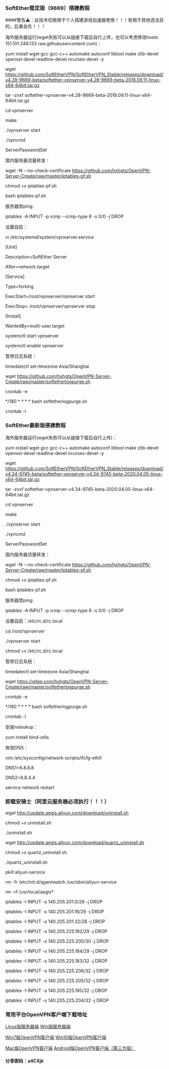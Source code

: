 ### SoftEther稳定版（9669）搭建教程

####警告⚠：此技术仅限用于个人搭建游戏加速器使用！！！若用于其他违法目的，后果自负！！！

海外服务器运行(wget失败可以从链接下载后自行上传，也可以考虑修改hosts 151.101.248.133 raw.githubusercontent.com)：

yum install wget gcc gcc-c++ automake autoconf libtool make zlib-devel openssl-devel readline-devel ncurses-devel -y

wget https://github.com/SoftEtherVPN/SoftEtherVPN_Stable/releases/download/v4.28-9669-beta/softether-vpnserver-v4.28-9669-beta-2018.09.11-linux-x64-64bit.tar.gz

tar -zvxf softether-vpnserver-v4.28-9669-beta-2018.09.11-linux-x64-64bit.tar.gz

cd vpnserver

make

./vpnserver start

./vpncmd

ServerPasswordSet

国内服务器流量转发：

wget -N --no-check-certificate https://github.com/hxhgts/OpenVPN-Server-Create/raw/master/iptables-pf.sh

chmod +x iptables-pf.sh

bash iptables-pf.sh

服务器禁ping:

iptables -A INPUT -p icmp --icmp-type 8 -s 0/0 -j DROP

设置自启：

vi /etc/systemd/system/vpnserver.service

[Unit] 

Description=SoftEther Server 

After=network.target 

[Service] 

Type=forking 

ExecStart=/root/vpnserver/vpnserver start 

ExecStop= /root/vpnserver/vpnserver stop

[Install] 

WantedBy=multi-user.target


systemctl start vpnserver

systemctl enable vpnserver

暂停日志系统：

timedatectl set-timezone Asia/Shanghai

wget https://github.com/hxhgts/OpenVPN-Server-Create/raw/master/softetherlogpurge.sh

crontab -e

*/180 * * * * bash softetherlogpurge.sh

crontab -l

### SoftEther最新版搭建教程

海外服务器运行(wget失败可以从链接下载后自行上传)：

yum install wget gcc gcc-c++ automake autoconf libtool make zlib-devel openssl-devel readline-devel ncurses-devel -y

wget https://github.com/SoftEtherVPN/SoftEtherVPN_Stable/releases/download/v4.34-9745-beta/softether-vpnserver-v4.34-9745-beta-2020.04.05-linux-x64-64bit.tar.gz

tar -zvxf softether-vpnserver-v4.34-9745-beta-2020.04.05-linux-x64-64bit.tar.gz

cd vpnserver

make

./vpnserver start

./vpncmd

ServerPasswordSet

国内服务器流量转发：

wget -N --no-check-certificate https://github.com/hxhgts/OpenVPN-Server-Create/raw/master/iptables-pf.sh

chmod +x iptables-pf.sh

bash iptables-pf.sh

服务器禁ping:

iptables -A INPUT -p icmp --icmp-type 8 -s 0/0 -j DROP

设置自启：/etc/rc.d/rc.local

cd /root/vpnserver

./vpnserver start

chmod +x /etc/rc.d/rc.local

暂停日志系统：

timedatectl set-timezone Asia/Shanghai

wget https://gitee.com/hxhgts/OpenVPN-Server-Create/raw/master/softetherlogpurge.sh

crontab -e

*/180 * * * * bash softetherlogpurge.sh

crontab -l

安装nslookup：

yum install bind-utils

修改DNS：

vim /etc/sysconfig/network-scripts/ifcfg-eth0

DNS1=8.8.8.8

DNS2=8.8.4.4

service network restart

### 卸载安骑士（阿里云服务器必须执行！！！）

wget http://update.aegis.aliyun.com/download/uninstall.sh

chmod +x uninstall.sh

./uninstall.sh

wget http://update.aegis.aliyun.com/download/quartz_uninstall.sh

chmod +x quartz_uninstall.sh

./quartz_uninstall.sh

pkill aliyun-service

rm -fr /etc/init.d/agentwatch /usr/sbin/aliyun-service

rm -rf /usr/local/aegis*

iptables -I INPUT -s 140.205.201.0/28 -j DROP

iptables -I INPUT -s 140.205.201.16/29 -j DROP

iptables -I INPUT -s 140.205.201.32/28 -j DROP

iptables -I INPUT -s 140.205.225.192/29 -j DROP

iptables -I INPUT -s 140.205.225.200/30 -j DROP

iptables -I INPUT -s 140.205.225.184/29 -j DROP

iptables -I INPUT -s 140.205.225.183/32 -j DROP

iptables -I INPUT -s 140.205.225.206/32 -j DROP

iptables -I INPUT -s 140.205.225.205/32 -j DROP

iptables -I INPUT -s 140.205.225.195/32 -j DROP

iptables -I INPUT -s 140.205.225.204/32 -j DROP

### 常用平台OpenVPN客户端下载地址

[Linux版服务器端](https://lanzous.com/ic2bw2j)               [Win版服务器端](https://lanzous.com/ic2bx7a)

[Win7版OpenVPN客户端](https://www.lanzous.com/i9q7ykb)       [Win10版OpenVPN客户端](https://www.lanzous.com/i9mr48f)

[Mac版OpenVPN客户端](https://www.lanzous.com/i9q7ylc)        [Android版OpenVPN客户端（第三方版）](https://www.lanzous.com/i9mrdfg)

#### 分享密码：a4CXjk

